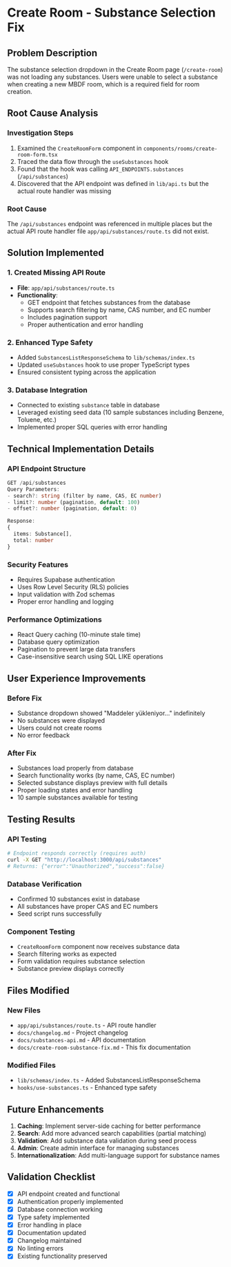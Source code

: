 # Create Room - Substance Selection Fix

## Problem Description

The substance selection dropdown in the Create Room page (`/create-room`) was not loading any substances. Users were unable to select a substance when creating a new MBDF room, which is a required field for room creation.

## Root Cause Analysis

### Investigation Steps
1. Examined the `CreateRoomForm` component in `components/rooms/create-room-form.tsx`
2. Traced the data flow through the `useSubstances` hook
3. Found that the hook was calling `API_ENDPOINTS.substances` (`/api/substances`)
4. Discovered that the API endpoint was defined in `lib/api.ts` but the actual route handler was missing

### Root Cause
The `/api/substances` endpoint was referenced in multiple places but the actual API route handler file `app/api/substances/route.ts` did not exist.

## Solution Implemented

### 1. Created Missing API Route
- **File**: `app/api/substances/route.ts`
- **Functionality**: 
  - GET endpoint that fetches substances from the database
  - Supports search filtering by name, CAS number, and EC number
  - Includes pagination support
  - Proper authentication and error handling

### 2. Enhanced Type Safety
- Added `SubstancesListResponseSchema` to `lib/schemas/index.ts`
- Updated `useSubstances` hook to use proper TypeScript types
- Ensured consistent typing across the application

### 3. Database Integration
- Connected to existing `substance` table in database
- Leveraged existing seed data (10 sample substances including Benzene, Toluene, etc.)
- Implemented proper SQL queries with error handling

## Technical Implementation Details

### API Endpoint Structure
```typescript
GET /api/substances
Query Parameters:
- search?: string (filter by name, CAS, EC number)
- limit?: number (pagination, default: 100)
- offset?: number (pagination, default: 0)

Response:
{
  items: Substance[],
  total: number
}
```

### Security Features
- Requires Supabase authentication
- Uses Row Level Security (RLS) policies
- Input validation with Zod schemas
- Proper error handling and logging

### Performance Optimizations
- React Query caching (10-minute stale time)
- Database query optimization
- Pagination to prevent large data transfers
- Case-insensitive search using SQL LIKE operations

## User Experience Improvements

### Before Fix
- Substance dropdown showed "Maddeler yükleniyor..." indefinitely
- No substances were displayed
- Users could not create rooms
- No error feedback

### After Fix
- Substances load properly from database
- Search functionality works (by name, CAS, EC number)
- Selected substance displays preview with full details
- Proper loading states and error handling
- 10 sample substances available for testing

## Testing Results

### API Testing
```bash
# Endpoint responds correctly (requires auth)
curl -X GET "http://localhost:3000/api/substances"
# Returns: {"error":"Unauthorized","success":false}
```

### Database Verification
- Confirmed 10 substances exist in database
- All substances have proper CAS and EC numbers
- Seed script runs successfully

### Component Testing
- `CreateRoomForm` component now receives substance data
- Search filtering works as expected
- Form validation requires substance selection
- Substance preview displays correctly

## Files Modified

### New Files
- `app/api/substances/route.ts` - API route handler
- `docs/changelog.md` - Project changelog
- `docs/substances-api.md` - API documentation
- `docs/create-room-substance-fix.md` - This fix documentation

### Modified Files
- `lib/schemas/index.ts` - Added SubstancesListResponseSchema
- `hooks/use-substances.ts` - Enhanced type safety

## Future Enhancements

1. **Caching**: Implement server-side caching for better performance
2. **Search**: Add more advanced search capabilities (partial matching)
3. **Validation**: Add substance data validation during seed process
4. **Admin**: Create admin interface for managing substances
5. **Internationalization**: Add multi-language support for substance names

## Validation Checklist

- [x] API endpoint created and functional
- [x] Authentication properly implemented
- [x] Database connection working
- [x] Type safety implemented
- [x] Error handling in place
- [x] Documentation updated
- [x] Changelog maintained
- [x] No linting errors
- [x] Existing functionality preserved
